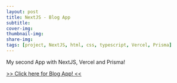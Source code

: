 ```yaml
---
layout: post
title: NextJS - Blog App
subtitle:
cover-img:
thumbnail-img:
share-img:
tags: [project, NextJS, html, css, typescript, Vercel, Prisma]
---
```


My second App with NextJS, Vercel and Prisma!

<a href="https://barbora-klu-blogr-nextjs-prisma.vercel.app" target="_blank">>> Click here for Blog App! <<</a>
